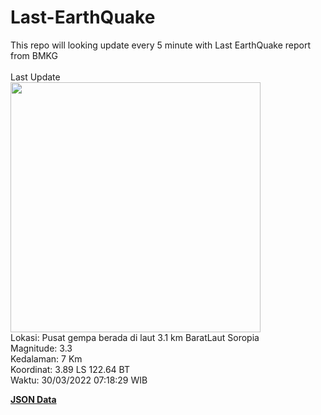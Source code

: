# Last-EarthQuake
This repo will looking update every 5 minute with Last EarthQuake report from BMKG
<br>
<br>
Last Update
<br>
<img src="https://ews.bmkg.go.id/TEWS/data/20220330071829.mmi.jpg" width="400"/>
<br>
Lokasi: Pusat gempa berada di laut 3.1 km BaratLaut Soropia <br>
Magnitude: 3.3 <br>
Kedalaman: 7 Km <br>
Koordinat: 3.89 LS 122.64 BT <br>
Waktu: 30/03/2022 07:18:29 WIB <br>

<a href="./data/data.json">**JSON Data**</a>
